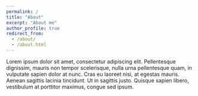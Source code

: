 ```yaml
---
permalink: /
title: "About"
excerpt: "About me"
author_profile: true
redirect_from: 
  - /about/
  - /about.html
---
```


Lorem ipsum dolor sit amet, consectetur adipiscing elit. Pellentesque dignissim, mauris non tempor scelerisque, nulla urna pellentesque quam, in vulputate sapien dolor at nunc. Cras eu laoreet nisi, at egestas mauris. Aenean sagittis lacinia tincidunt. Ut in sagittis justo. Quisque sapien libero, vestibulum at porttitor maximus, congue sed ipsum.